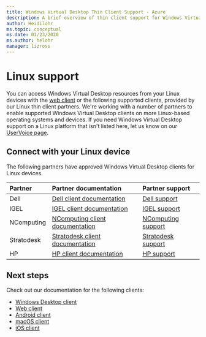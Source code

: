 ```yaml
---
title: Windows Virtual Desktop Thin Client Support - Azure
description: A brief overview of thin client support for Windows Virtual Desktop.
author: Heidilohr
ms.topic: conceptual
ms.date: 01/23/2020
ms.author: helohr
manager: lizross
---
```

# Linux support

You can access Windows Virtual Desktop resources from your Linux devices with the [web client](connect-web.md) or the following supported clients, provided by our Linux thin client partners. We're working with a number of partners to enable supported Windows Virtual Desktop clients on more Linux-based operating systems and devices. If you need Windows Virtual Desktop support on a Linux platform that isn't listed here, let us know on our [UserVoice page](https://remotedesktop.uservoice.com/forums/923035-remote-desktop-support-on-linux).

## Connect with your Linux device

The following partners have approved Windows Virtual Desktop clients for Linux devices.

|Partner|Partner documentation|Partner support|
|:------|:--------------------|:--------------|
|Dell |[Dell client documentation](https://www.delltechnologies.com/en-us/collaterals/unauth/data-sheets/products/thin-clients/dell-thinos-9-for-microsoft-wvd.pdf)|[Dell support](https://www.dell.com/support)|
|IGEL |[IGEL client documentation](https://www.igel.com/igel-solution-family/windows-virtual-desktop/)|[IGEL support](https://www.igel.com/support/)|
|NComputing |[NComputing client documentation](https://www.ncomputing.com/microsoft)|[NComputing support](https://www.ncomputing.com/support/support-options)|
|Stratodesk |[Stratodesk client documentation](https://www.stratodesk.com/kb/Microsoft_Windows_Virtual_Desktop_(WVD))|[Stratodesk support](https://www.stratodesk.com/support/)|
|HP |[HP client documentation](https://h20195.www2.hp.com/v2/GetDocument.aspx?docname=c07051097)|[HP support](https://support.hp.com/us-en/products/workstations-thin-clients)|

## Next steps

Check out our documentation for the following clients:

- [Windows Desktop client](connect-windows-7-10.md)
- [Web client](connect-web.md)
- [Android client](connect-android.md)
- [macOS client](connect-macos.md)
- [iOS client](connect-ios.md)
